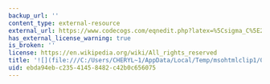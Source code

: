 ```yaml
---
backup_url: ''
content_type: external-resource
external_url: https://www.codecogs.com/eqnedit.php?latex=%5Csigma_C%5E2%3D2.3%5E2#0
has_external_license_warning: true
is_broken: ''
license: https://en.wikipedia.org/wiki/All_rights_reserved
title: '![](file:///C:/Users/CHERYL~1/AppData/Local/Temp/msohtmlclip1/01/clip_image032.gif)'
uid: ebda94eb-c235-4145-8482-c42b0c656075
---
```

